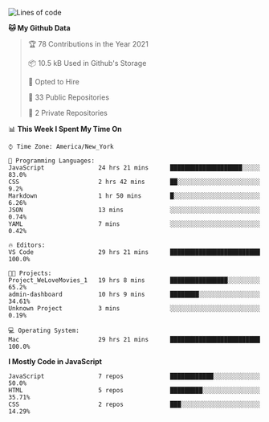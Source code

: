 <!--START_SECTION:waka-->
![Lines of code](https://img.shields.io/badge/From%20Hello%20World%20I%27ve%20Written-120199%20lines%20of%20code-blue)

**🐱 My Github Data** 

> 🏆 78 Contributions in the Year 2021
 > 
> 📦 10.5 kB Used in Github's Storage 
 > 
> 💼 Opted to Hire
 > 
> 📜 33 Public Repositories 
 > 
> 🔑 2 Private Repositories  
 > 
📊 **This Week I Spent My Time On** 

```text
⌚︎ Time Zone: America/New_York

💬 Programming Languages: 
JavaScript               24 hrs 21 mins      ████████████████████░░░░░   83.0% 
CSS                      2 hrs 42 mins       ██░░░░░░░░░░░░░░░░░░░░░░░   9.2% 
Markdown                 1 hr 50 mins        █░░░░░░░░░░░░░░░░░░░░░░░░   6.26% 
JSON                     13 mins             ░░░░░░░░░░░░░░░░░░░░░░░░░   0.74% 
YAML                     7 mins              ░░░░░░░░░░░░░░░░░░░░░░░░░   0.42%

🔥 Editors: 
VS Code                  29 hrs 21 mins      █████████████████████████   100.0%

🐱‍💻 Projects: 
Project_WeLoveMovies_1   19 hrs 8 mins       ████████████████░░░░░░░░░   65.2% 
admin-dashboard          10 hrs 9 mins       ████████░░░░░░░░░░░░░░░░░   34.61% 
Unknown Project          3 mins              ░░░░░░░░░░░░░░░░░░░░░░░░░   0.19%

💻 Operating System: 
Mac                      29 hrs 21 mins      █████████████████████████   100.0%

```

**I Mostly Code in JavaScript** 

```text
JavaScript               7 repos             ████████████░░░░░░░░░░░░░   50.0% 
HTML                     5 repos             █████████░░░░░░░░░░░░░░░░   35.71% 
CSS                      2 repos             ███░░░░░░░░░░░░░░░░░░░░░░   14.29%

```



<!--END_SECTION:waka-->
